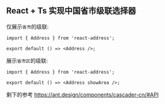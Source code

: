 ## React + Ts 实现中国省市级联选择器

仅展示`省市`的级联:

```tsx
import { Address } from 'react-address';

export default () => <Address />;
```

展示`省市区`的级联:

```tsx
import { Address } from 'react-address';

export default () => <Address showArea />;
```

剩下的参考 https://ant.design/components/cascader-cn/#API
